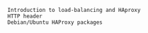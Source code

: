 

    Introduction to load-balancing and HAproxy
    HTTP header
    Debian/Ubuntu HAProxy packages
